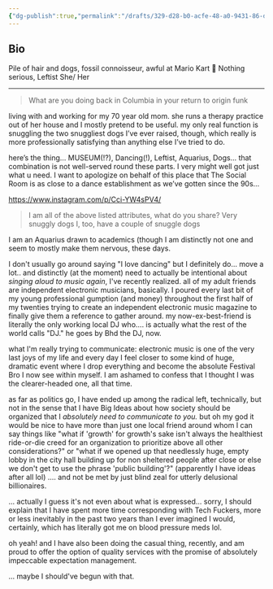 ```yaml
---
{"dg-publish":true,"permalink":"/drafts/329-d28-b0-acfe-48-a0-9431-86-db-6-d1-e9111/","dgHomeLink":true,"dgPassFrontmatter":false}
---
```



## Bio

Pile of hair and dogs, fossil connoisseur, awful at Mario Kart 🍄  Nothing serious, Leftist  She/ Her

---

> What are you doing back in Columbia in your return to origin funk

living with and working for my 70 year old mom. she runs a therapy practice out of her house and I mostly pretend to be useful. my only real function is snuggling the two snuggliest dogs I’ve ever raised, though, which really is more professionally satisfying than anything else I’ve tried to do.

here’s the thing… MUSEUM(!?), Dancing(!), Leftist, Aquarius, Dogs… that combination is not well-served round these parts. I very might well got just what u need. I want to apologize on behalf of this place that The Social Room is as close to a dance establishment as we’ve gotten since the 90s…

https://www.instagram.com/p/Cci-YW4sPV4/

> I am all of the above listed attributes, what do you share?
> Very snuggly dogs I, too, have a couple of snuggle dogs

I am an Aquarius drawn to academics (though I am distinctly not one and seem to mostly make them nervous, these days. 

I don't usually go around saying "I love dancing" but I definitely do... move a lot.. and distinctly (at the moment) need to actually be intentional about *singing aloud to music again*, I've recently realized. all of my adult friends are independent electronic musicians, basically. I poured every last bit of my young professional gumption (and money) throughout the first half of my twenties trying to create an independent electronic music magazine to finally give them a reference to gather around. my now-ex-best-friend is literally the only working local DJ who.... is actually what the rest of the world calls "DJ."  he goes by Bhd the DJ, now. 

what I'm really trying to communicate: electronic music is one of the very last joys of my life and every day I feel closer to some kind of huge, dramatic event where I drop everything and become the absolute Festival Bro I now see within myself. I am ashamed to confess that I thought I was the clearer-headed one, all that time.

as far as politics go, I have ended up among the radical left, technically, but not in the sense that I have Big Ideas about how society should be organized that I *absolutely need to communicate to you.* but oh my god it would be nice to have more than just one local friend around whom I can say things like "what if 'growth' for growth's sake isn't always the healthiest ride-or-die creed for an organization to prioritize above all other considerations?" or "what if we opened up that needlessly huge, empty lobby in the city hall building up for non sheltered people after close or else we don't get to use the phrase 'public building'?" (apparently I have ideas after all lol) .... and not be met by just blind zeal for utterly delusional billionaires.

... actually I guess it's not even about what is expressed... sorry, I should explain that I have spent more time corresponding with Tech Fuckers, more or less inevitably in the past two years than I ever imagined I would, certainly, which has literally got me on blood pressure meds lol. 

oh yeah! and I have also been doing the casual thing, recently, and am proud to offer the option of quality services with the promise of absolutely impeccable expectation management. 

... maybe I should've begun with that. 